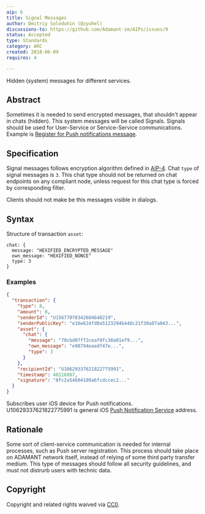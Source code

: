 ```yaml
---
aip: 6
title: Signal Messages
author: Dmitriy Soloduhin (@zyuhel)
discussions-to: https://github.com/Adamant-im/AIPs/issues/9
status: Accepted
type: Standards
category: ARC
created: 2018-06-09
requires: 4

---
```


Hidden (system) messages for different services.

## Abstract
<!--A short (~200 word) description of the technical issue being addressed.-->
Sometimes it is needed to send encrypted messages, that shouldn't appear in chats (hidden). This system messages will be called Signals. Signals should be used for User-Service or Service-Service communications. Example is [Register for Push notifications message](https://medium.com/adamant-im/adamant-is-working-on-blockchain-messaging-platform-and-push-notifications-service-765972cce50e).

## Specification

Signal messages follows encryption algorithm defined in [AIP-4](https://aips.adamant.im/AIPS/aip-4). 
Chat `type` of signal messages is `3`. This chat type should not be returned on chat endpoints on any compliant node, unless request for this chat type is forced by corresponding filter.

Clients should not make be this messages visible in dialogs.

## Syntax

Structure of transaction `asset`:

````
chat: {
  message: "HEXIFIED_ENCRYPTED_MESSAGE"
  own_message: "HEXIFIED_NONCE"
  type: 3
}
````

### Examples

```` json
{
  "transaction": {
    "type": 8,
    "amount": 0,
    "senderId": "U15677078342684640219",
    "senderPublicKey": "e16e624fd0a5123294b448c21f30a07a043...",
    "asset": {
      "chat": {
        "message": "70cbd07ff2ceaf0fc38a01ef9...",
        "own_message": "e98794eaedf47e...",
        "type": 3
      }
    },
    "recipientId": "U10629337621822775991",
    "timestamp": 46116887,
    "signature": "8fc2a54604109a6fcdccec2..."
  }
}

````

Subscribes user iOS device for Push notifications. U10629337621822775991 is general iOS [Push Notification Service](https://github.com/Adamant-im/adamant-notificationService) address.

## Rationale

Some sort of client-service communication is needed for internal processes, such as Push server registration. This process should take place on ADAMANT network itself, instead of relying of some third party transfer medium. This type of messages should follow all security guidelines, and must not distrurb users with technic data. 

## Copyright

Copyright and related rights waived via [CC0](https://creativecommons.org/publicdomain/zero/1.0/).
